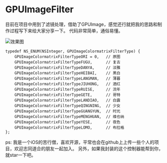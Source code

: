 # GPUImageFilter

目前在项目中用到了滤镜处理，借助了GPUImage，感觉还行就把我的思路和制作过程写下来给大家分享一下。
代码非常简单，通俗易懂。

![效果图](https://github.com/sunjinshuai/GPUImageFilter/blob/master/GPUImageFilter.gif)

```
typedef NS_ENUM(NSInteger, GPUImageColormatrixFilterType) {
    GPUImageColormatrixFilterTypeORI = 0,   // 原图
    GPUImageColormatrixFilterTypeFUGU,      // 复古
    GPUImageColormatrixFilterTypeDANYA,     // 淡雅
    GPUImageColormatrixFilterTypeHEIBAI,    // 黑白
    GPUImageColormatrixFilterTypeLANGMAN,   // 薄暮
    GPUImageColormatrixFilterTypeJIUHONG,   // 酒红
    GPUImageColormatrixFilterTypeRUISE,     // 流年
    GPUImageColormatrixFilterTypeGETE,      // 哥特
    GPUImageColormatrixFilterTypeLANDIAO,   // 白露
    GPUImageColormatrixFilterTypeQINGNING,  // 少女
    GPUImageColormatrixFilterTypeGUANGYUN,  // 时光
    GPUImageColormatrixFilterTypeMENGHUAN,  // 维也纳
    GPUImageColormatrixFilterTypeYESE,      // 夜色
    GPUImageColormatrixFilterTypeLOMO,      // 布拉格
};
```
ps:
我是一个iOS的苦行僧，喜欢开源，平常也会在github上上传一些个人的项目，欢迎志同道合的朋友一起加入。
另外，如果我封装的这个控制器能帮到你，就star一下吧。

